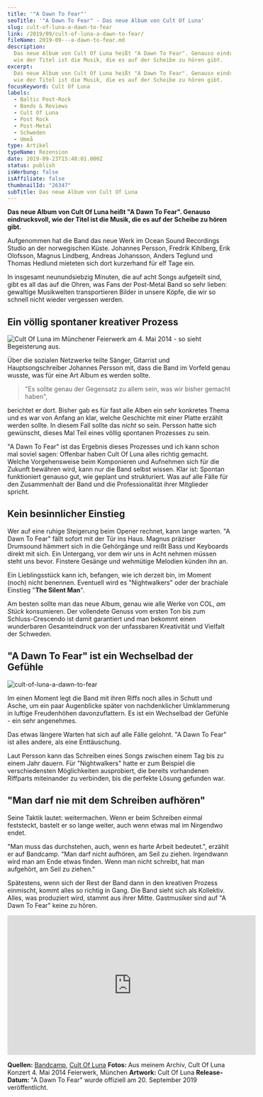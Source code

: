 ```yaml
---
title: '"A Dawn To Fear"'
seoTitle: '"A Dawn To Fear" - Das neue Album von Cult Of Luna'
slug: cult-of-luna-a-dawn-to-fear
link: /2019/09/cult-of-luna-a-dawn-to-fear/
fileName: 2019-09---a-dawn-to-fear.md
description:
  Das neue Album von Cult Of Luna heißt "A Dawn To Fear". Genauso eindrucksvoll,
  wie der Titel ist die Musik, die es auf der Scheibe zu hören gibt.
excerpt:
  Das neue Album von Cult Of Luna heißt "A Dawn To Fear". Genauso eindrucksvoll,
  wie der Titel ist die Musik, die es auf der Scheibe zu hören gibt.
focusKeyword: Cult Of Luna
labels:
  - Baltic Post-Rock
  - Bands & Reviews
  - Cult Of Luna
  - Post Rock
  - Post-Metal
  - Schweden
  - Umeå
type: Artikel
typeName: Rezension
date: 2019-09-23T15:48:01.000Z
status: publish
isWerbung: false
isAffiliate: false
thumbnailId: "26347"
subTitle: Das neue Album von Cult Of Luna
---
```


<strong>Das neue Album von Cult Of Luna heißt "A Dawn To Fear". Genauso
eindrucksvoll, wie der Titel ist die Musik, die es auf der Scheibe zu hören
gibt.</strong>

Aufgenommen hat die Band das neue Werk im Ocean Sound Recordings Studio an der
norwegischen Küste. Johannes Persson, Fredrik Kihlberg, Erik Olofsson, Magnus
Lindberg, Andreas Johansson, Anders Teglund und Thomas Hedlund mieteten sich
dort kurzerhand für elf Tage ein.

In insgesamt neunundsiebzig Minuten, die auf acht Songs aufgeteilt sind, gibt es
all das auf die Ohren, was Fans der Post-Metal Band so sehr lieben: gewaltige
Musikwelten transportieren Bilder in unsere Köpfe, die wir so schnell nicht
wieder vergessen werden.

## Ein völlig spontaner kreativer Prozess

![](http://cardamonchai.com/wp-content/uploads/2019/09/cult-of-luna-anne-reis-400x300.jpg "Cult Of Luna im Münchener Feierwerk am 4. Mai 2014 - so sieht Begeisterung aus.")

Über die sozialen Netzwerke teilte Sänger, Gitarrist und Hauptsongschreiber
Johannes Persson mit, dass die Band im Vorfeld genau wusste, was für eine Art
Album es werden sollte.

<blockquote>"Es sollte genau der Gegensatz zu allem sein, was wir bisher gemacht haben",</blockquote>

berichtet er dort. Bisher gab es für fast alle Alben ein sehr konkretes Thema
und es war von Anfang an klar, welche Geschichte mit einer Platte erzählt werden
sollte. In diesem Fall sollte das <em>nicht </em>so sein. Persson hatte sich
gewünscht, dieses Mal Teil eines völlig spontanen Prozesses zu sein.

"A Dawn To Fear" ist das Ergebnis dieses Prozesses und ich kann schon mal soviel
sagen: Offenbar haben Cult Of Luna alles richtig gemacht. Welche Vorgehensweise
beim Komponieren und Aufnehmen sich für die Zukunft bewähren wird, kann nur die
Band selbst wissen. Klar ist: Spontan funktioniert genauso gut, wie geplant und
strukturiert. Was auf alle Fälle für den Zusammenhalt der Band und die
Professionalität ihrer Mitglieder spricht.

## Kein besinnlicher Einstieg

Wer auf eine ruhige Steigerung beim Opener rechnet, kann lange warten. "A Dawn
To Fear" fällt sofort mit der Tür ins Haus. Magnus präziser Drumsound hämmert
sich in die Gehörgänge und reißt Bass und Keyboards direkt mit sich. Ein
Untergang, vor dem wir uns in Acht nehmen müssen steht uns bevor. Finstere
Gesänge und wehmütige Melodien künden ihn an.

Ein Lieblingsstück kann ich, befangen, wie ich derzeit bin, im Moment (noch)
nicht benennen. Eventuell wird es "Nightwalkers" oder der brachiale Einstieg
"<strong>The Silent Man</strong>".

Am besten sollte man das neue Album, genau wie alle Werke von COL, <em>am
Stück</em> konsumieren. Der vollendete Genuss vom ersten Ton bis zum
Schluss-Crescendo ist damit garantiert und man bekommt einen wunderbaren
Gesamteindruck von der unfassbaren Kreativität und Vielfalt der Schweden.

## "A Dawn To Fear" ist ein Wechselbad der Gefühle

![cult-of-luna-a-dawn-to-fear](http://cardamonchai.com/wp-content/uploads/2019/09/cult-of-luna-a-dawn-to-fear-400x400.jpg)

Im einen Moment legt die Band mit ihren Riffs noch alles in Schutt und Asche, um
ein paar Augenblicke später von nachdenklicher Umklammerung in luftige
Freudenhöhen davonzuflattern. Es ist ein Wechselbad der Gefühle - ein sehr
angenehmes.

Das etwas längere Warten hat sich auf alle Fälle gelohnt. "A Dawn To Fear" ist
alles andere, als eine Enttäuschung.

Laut Persson kann das Schreiben eines Songs zwischen einem Tag bis zu einem Jahr
dauern. Für "Nightwalkers" hatte er zum Beispiel die verschiedensten
Möglichkeiten ausprobiert, die bereits vorhandenen Riffparts miteinander zu
verbinden, bis die perfekte Lösung gefunden war.

## "Man darf nie mit dem Schreiben aufhören"

Seine Taktik lautet: weitermachen. Wenn er beim Schreiben einmal feststeckt,
bastelt er so lange weiter, auch wenn etwas mal im Nirgendwo endet.

"Man muss das durchstehen, auch, wenn es harte Arbeit bedeutet.", erzählt er auf
Bandcamp. "Man darf nicht aufhören, am Seil zu ziehen. Irgendwann wird man am
Ende etwas finden. Wenn man nicht schreibt, hat man aufgehört, am Seil zu
ziehen."

Spätestens, wenn sich der Rest der Band dann in den kreativen Prozess einmischt,
kommt alles so richtig in Gang. Die Band sieht sich als Kollektiv. Alles, was
produziert wird, stammt aus ihrer Mitte. Gastmusiker sind auf "A Dawn To Fear"
keine zu hören.

<iframe src="https://www.youtube.com/embed/XoFJA24GhfA" width="560" height="315" frameborder="0" allowfullscreen="allowfullscreen"></iframe>

<strong>Quellen:</strong>
<a href="https://cultofluna.bandcamp.com/album/a-dawn-to-fear" target="_blank" rel="noopener">Bandcamp</a>,
<a href="https://www.cultofluna.com/" target="_blank" rel="noopener">Cult Of
Luna</a> <strong>Fotos: </strong>Aus meinem Archiv, Cult Of Luna Konzert 4. Mai
2014 Feierwerk, München <strong>Artwork: </strong>Cult Of Luna
<strong>Release-Datum: </strong>"A Dawn To Fear" wurde offiziell am 20.
September 2019 veröffentlicht.
